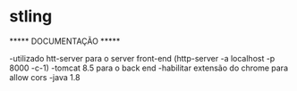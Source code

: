 # stling
***** DOCUMENTAÇÃO *****

-utilizado htt-server para o server front-end (http-server -a localhost -p 8000 -c-1)
-tomcat 8.5 para o back end	
-habilitar extensão do chrome para allow cors
-java 1.8
